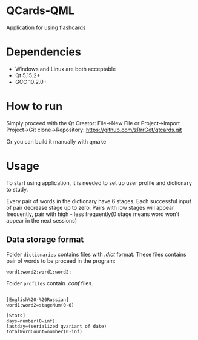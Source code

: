 # QCards-QML
Application for using [flashcards](https://en.wikipedia.org/wiki/Leitner_system)

# Dependencies
- Windows and Linux are both acceptable
- Qt 5.15.2+
- GCC 10.2.0+

# How to run
Simply proceed with the Qt Creator:
File->New File or Project->Import Project->Git clone->Repository: https://github.com/zRrrGet/qtcards.git

Or you can build it manually with qmake

# Usage
To start using application, it is needed to set up user profile and dictionary to study.

Every pair of words in the dictionary have 6 stages. Each successful input of pair decrease stage up to zero. 
Pairs with low stages will appear frequently, pair with high - less frequently(0 stage means word won't appear in the next sessions)
## Data storage format
Folder `dictionaries` contains files with *.dict* format. These files contains pair of words to be proceed in the program:
``` 
word1;word2;word1;word2;
```
Folder `profiles` contain *.conf* files.
```

[English%20-%20Russian]
word1;word2=stageNum(0-6)

[Stats]
days=number(0-inf)
lastday=(serialized qvariant of date)
totalWordCount=number(0-inf)
```
